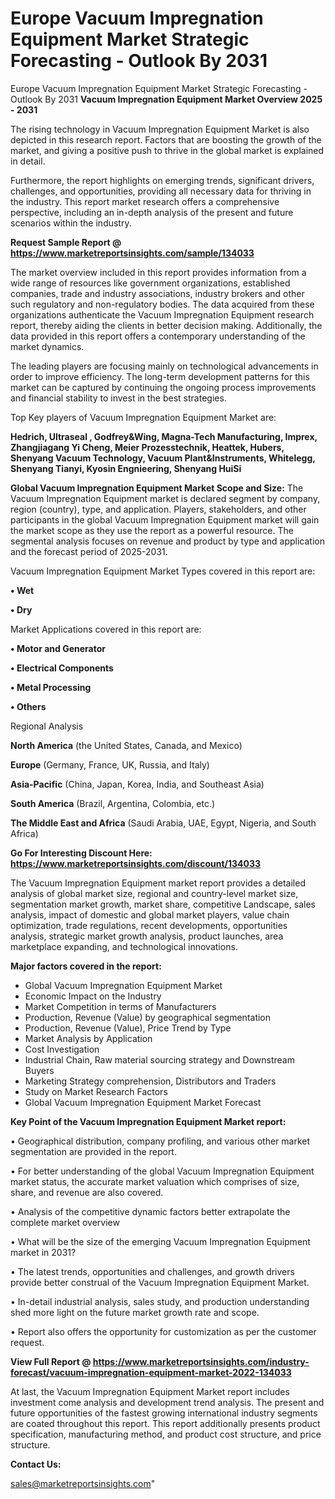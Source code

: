 # Europe Vacuum Impregnation Equipment Market Strategic Forecasting - Outlook By 2031
Europe Vacuum Impregnation Equipment Market Strategic Forecasting - Outlook By 2031
<Strong> Vacuum Impregnation Equipment Market Overview 2025 - 2031</strong>

The rising technology in Vacuum Impregnation Equipment Market is also depicted in this research report. Factors that are boosting the growth of the market, and giving a positive push to thrive in the global market is explained in detail.

Furthermore, the report highlights on emerging trends, significant drivers, challenges, and opportunities, providing all necessary data for thriving in the industry. This report market research offers a comprehensive perspective, including an in-depth analysis of the present and future scenarios within the industry.

<strong>Request Sample Report @ <a href=https://www.marketreportsinsights.com/sample/134033>https://www.marketreportsinsights.com/sample/134033</a></strong>

The market overview included in this report provides information from a wide range of resources like government organizations, established companies, trade and industry associations, industry brokers and other such regulatory and non-regulatory bodies. The data acquired from these organizations authenticate the Vacuum Impregnation Equipment research report, thereby aiding the clients in better decision making. Additionally, the data provided in this report offers a contemporary understanding of the market dynamics.

The leading players are focusing mainly on technological advancements in order to improve efficiency. The long-term development patterns for this market can be captured by continuing the ongoing process improvements and financial stability to invest in the best strategies.

Top Key players of Vacuum Impregnation Equipment Market are:

<strong>Hedrich, Ultraseal , Godfrey&Wing, Magna-Tech Manufacturing, Imprex, Zhangjiagang Yi Cheng, Meier Prozesstechnik, Heattek, Hubers, Shenyang Vacuum Technology, Vacuum Plant&Instruments, Whitelegg, Shenyang Tianyi, Kyosin Engnieering, Shenyang HuiSi</strong>

<strong><b>Global Vacuum Impregnation Equipment Market Scope and Size:</b></strong>
The Vacuum Impregnation Equipment market is declared segment by company, region (country), type, and application. Players, stakeholders, and other participants in the global Vacuum Impregnation Equipment market will gain the market scope as they use the report as a powerful resource. The segmental analysis focuses on revenue and product by type and application and the forecast period of 2025-2031.

Vacuum Impregnation Equipment Market Types covered in this report are:

<strong>• Wet

• Dry</strong>

Market Applications covered in this report are:

<strong>• Motor and Generator 

• Electrical Components

• Metal Processing 

• Others</strong> 

Regional Analysis

<strong>North America</strong> (the United States, Canada, and Mexico)

<strong>Europe</strong> (Germany, France, UK, Russia, and Italy)

<strong>Asia-Pacific</strong> (China, Japan, Korea, India, and Southeast Asia)

<strong>South America</strong> (Brazil, Argentina, Colombia, etc.)

<strong>The Middle East and Africa</strong> (Saudi Arabia, UAE, Egypt, Nigeria, and South Africa)

<strong>Go For Interesting Discount Here: <a href=https://www.marketreportsinsights.com/discount/134033>https://www.marketreportsinsights.com/discount/134033</a></strong>

The Vacuum Impregnation Equipment market report provides a detailed analysis of global market size, regional and country-level market size, segmentation market growth, market share, competitive Landscape, sales analysis, impact of domestic and global market players, value chain optimization, trade regulations, recent developments, opportunities analysis, strategic market growth analysis, product launches, area marketplace expanding, and technological innovations.

<strong><b>Major factors covered in the report:</b></strong>
<ul>
  <li>Global Vacuum Impregnation Equipment Market </li>
  <li>Economic Impact on the Industry</li>
  <li>Market Competition in terms of Manufacturers</li>
  <li>Production, Revenue (Value) by geographical segmentation</li>
  <li>Production, Revenue (Value), Price Trend by Type</li>
  <li>Market Analysis by Application</li>
  <li>Cost Investigation</li>
  <li>Industrial Chain, Raw material sourcing strategy and Downstream Buyers</li>
  <li>Marketing Strategy comprehension, Distributors and Traders</li>
  <li>Study on Market Research Factors</li>
  <li>Global Vacuum Impregnation Equipment Market Forecast</li>
</ul>

<strong><b>Key Point of the Vacuum Impregnation Equipment Market report:</b></strong>

• Geographical distribution, company profiling, and various other market segmentation are provided in the report.

• For better understanding of the global Vacuum Impregnation Equipment market status, the accurate market valuation which comprises of size, share, and revenue are also covered.

• Analysis of the competitive dynamic factors better extrapolate the complete market overview

• What will be the size of the emerging Vacuum Impregnation Equipment market in 2031?

• The latest trends, opportunities and challenges, and growth drivers provide better construal of the Vacuum Impregnation Equipment Market.

• In-detail industrial analysis, sales study, and production understanding shed more light on the future market growth rate and scope.

• Report also offers the opportunity for customization as per the customer request.

<strong><b>View Full Report @ <a href=https://www.marketreportsinsights.com/industry-forecast/vacuum-impregnation-equipment-market-2022-134033>https://www.marketreportsinsights.com/industry-forecast/vacuum-impregnation-equipment-market-2022-134033</a></b></strong>


At last, the Vacuum Impregnation Equipment Market report includes investment come analysis and development trend analysis. The present and future opportunities of the fastest growing international industry segments are coated throughout this report. This report additionally presents product specification, manufacturing method, and product cost structure, and price structure.

<strong>Contact Us:</strong>

sales@marketreportsinsights.com"
